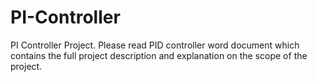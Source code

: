 # PI-Controller
PI Controller Project. Please read PID controller word document which contains the full project description and explanation on the scope of the project.
